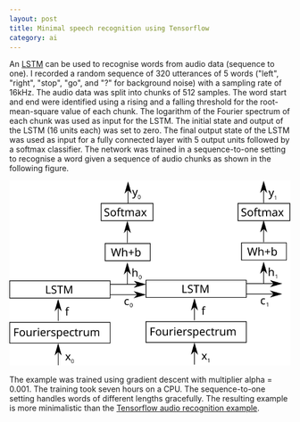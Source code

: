```yaml
---
layout: post
title: Minimal speech recognition using Tensorflow
category: ai
---
```


An [LSTM][1] can be used to recognise words from audio data (sequence to one).
I recorded a random sequence of 320 utterances of 5 words ("left", "right", "stop", "go", and "?" for background noise) with a sampling rate of 16kHz.
The audio data was split into chunks of 512 samples.
The word start and end were identified using a rising and a falling threshold for the root-mean-square value of each chunk.
The logarithm of the Fourier spectrum of each chunk was used as input for the LSTM.
The initial state and output of the LSTM (16 units each) was set to zero.
The final output state of the LSTM was used as input for a fully connected layer with 5 output units followed by a softmax classifier.
The network was trained in a sequence-to-one setting to recognise a word given a sequence of audio chunks as shown in the following figure.

![Speech recognition](/pics/speech.svg)

The example was trained using gradient descent with multiplier alpha = 0.001.
The training took seven hours on a CPU.
The sequence-to-one setting handles words of different lengths gracefully.
The resulting example is more minimalistic than the [Tensorflow audio recognition example][2].

[1]: https://en.wikipedia.org/wiki/Long_short-term_memory
[2]: https://www.tensorflow.org/tutorials/sequences/audio_recognition
